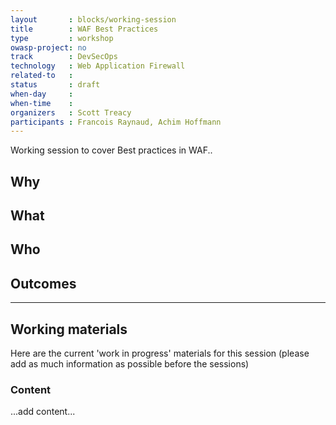 ```yaml
---
layout       : blocks/working-session
title        : WAF Best Practices
type         : workshop
owasp-project: no
track        : DevSecOps
technology   : Web Application Firewall
related-to   :
status       : draft
when-day     : 
when-time    : 
organizers   : Scott Treacy
participants : Francois Raynaud, Achim Hoffmann
---
```


Working session to cover Best practices in WAF..

## Why


## What



## Who


## Outcomes

--- 

## Working materials

Here are the current 'work in progress' materials for this session (please add as much information as possible before the sessions)

### Content

...add content...

